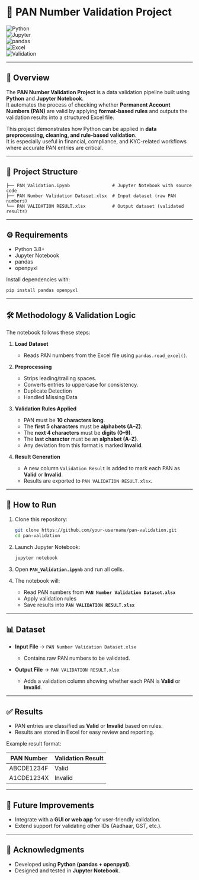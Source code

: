 # 🧾 PAN Number Validation Project  

![Python](https://img.shields.io/badge/Python-3.8%2B-blue)  
![Jupyter](https://img.shields.io/badge/Jupyter-Notebook-orange)  
![pandas](https://img.shields.io/badge/Library-pandas-green)  
![Excel](https://img.shields.io/badge/Data-Excel-lightgrey)  
![Validation](https://img.shields.io/badge/Task-Data%20Cleaning%20%26%20Validation-brightgreen)  

---

## 📌 Overview  
The **PAN Number Validation Project** is a data validation pipeline built using **Python** and **Jupyter Notebook**.  
It automates the process of checking whether **Permanent Account Numbers (PAN)** are valid by applying **format-based rules** and outputs the validation results into a structured Excel file.  

This project demonstrates how Python can be applied in **data preprocessing, cleaning, and rule-based validation**.  
It is especially useful in financial, compliance, and KYC-related workflows where accurate PAN entries are critical.  

---

## 📂 Project Structure  
```
├── PAN_Validation.ipynb                # Jupyter Notebook with source code
├── PAN Number Validation Dataset.xlsx  # Input dataset (raw PAN numbers)
└── PAN VALIDATION RESULT.xlsx          # Output dataset (validated results)
```

---

## ⚙️ Requirements  
- Python 3.8+  
- Jupyter Notebook  
- pandas  
- openpyxl  

Install dependencies with:  
```bash
pip install pandas openpyxl
```

---

## 🛠️ Methodology & Validation Logic  
The notebook follows these steps:  

1. **Load Dataset**  
   - Reads PAN numbers from the Excel file using `pandas.read_excel()`.  

2. **Preprocessing**  
   - Strips leading/trailing spaces.  
   - Converts entries to uppercase for consistency.  
   - Duplicate Detection
   - Handled Missing Data

3. **Validation Rules Applied**  
   - PAN must be **10 characters long**.  
   - The **first 5 characters** must be **alphabets (A–Z)**.  
   - The **next 4 characters** must be **digits (0–9)**.  
   - The **last character** must be an **alphabet (A–Z)**.  
   - Any deviation from this format is marked **Invalid**.  

4. **Result Generation**  
   - A new column `Validation Result` is added to mark each PAN as **Valid** or **Invalid**.  
   - Results are exported to `PAN VALIDATION RESULT.xlsx`.  

---

## 🚀 How to Run  
1. Clone this repository:  
   ```bash
   git clone https://github.com/your-username/pan-validation.git
   cd pan-validation
   ```

2. Launch Jupyter Notebook:  
   ```bash
   jupyter notebook
   ```

3. Open **`PAN_Validation.ipynb`** and run all cells.  

4. The notebook will:  
   - Read PAN numbers from **`PAN Number Validation Dataset.xlsx`**  
   - Apply validation rules  
   - Save results into **`PAN VALIDATION RESULT.xlsx`**  

---

## 📊 Dataset  
- **Input File** → `PAN Number Validation Dataset.xlsx`  
  - Contains raw PAN numbers to be validated.  

- **Output File** → `PAN VALIDATION RESULT.xlsx`  
  - Adds a validation column showing whether each PAN is **Valid** or **Invalid**.  

---

## ✅ Results  
- PAN entries are classified as **Valid** or **Invalid** based on rules.  
- Results are stored in Excel for easy review and reporting.  

Example result format:  

| PAN Number | Validation Result |  
|------------|-------------------|  
| ABCDE1234F | Valid             |  
| A1CDE1234X | Invalid           |  

---

## 🔮 Future Improvements  
- Integrate with a **GUI or web app** for user-friendly validation.  
- Extend support for validating other IDs (Aadhaar, GST, etc.).  

---

## 🙌 Acknowledgments  
- Developed using **Python (pandas + openpyxl)**.  
- Designed and tested in **Jupyter Notebook**.  
